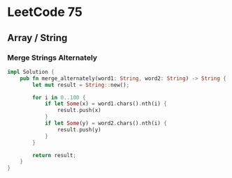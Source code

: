 # LeetCode 75

## Array / String

### Merge Strings Alternately

```rust
impl Solution {
    pub fn merge_alternately(word1: String, word2: String) -> String {
        let mut result = String::new();

        for i in 0..100 {
            if let Some(x) = word1.chars().nth(i) {
                result.push(x)
            }
            if let Some(y) = word2.chars().nth(i) {
                result.push(y)
            }
        }

        return result;
    }
}
```

